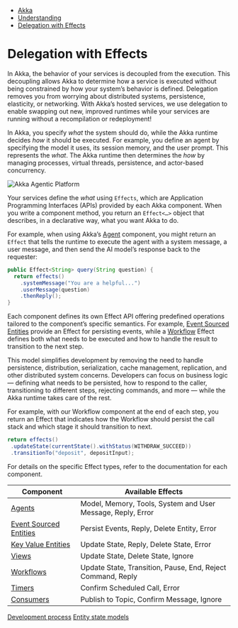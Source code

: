 <!-- <nav> -->
- [Akka](../index.html)
- [Understanding](index.html)
- [Delegation with Effects](declarative-effects.html)

<!-- </nav> -->

# Delegation with Effects

In Akka, the behavior of your services is decoupled from the execution. This decoupling allows Akka to determine how a service is executed without being constrained by how your system’s behavior is defined. Delegation removes you from worrying about distributed systems, persistence, elasticity, or networking. With Akka’s hosted services, we use delegation to enable swapping out new, improved runtimes while your services are running without a recompilation or redeployment!

In Akka, you specify *what* the system should do, while the Akka runtime decides *how* it should be executed. For example, you define an agent by specifying the model it uses, its session memory, and the user prompt. This represents the *what*. The Akka runtime then determines the *how* by managing processes, virtual threads, persistence, and actor-based concurrency.

![Akka Agentic Platform](_images/component-effects.png)


Your services define the *what* using `Effects`, which are Application Programming Interfaces (APIs) provided by each Akka component. When you write a component method, you return an `Effect<…​>` object that describes, in a declarative way, what you want Akka to do.

For example, when using Akka’s [Agent](../java/agents.html) component, you might return an `Effect` that tells the runtime to execute the agent with a system message, a user message, and then send the AI model’s response back to the requester:

```java
public Effect<String> query(String question) {
  return effects()
    .systemMessage("You are a helpful...")
    .userMessage(question)
    .thenReply();
}
```
Each component defines its own Effect API offering predefined operations tailored to the component’s specific semantics. For example, [Event Sourced Entities](../java/event-sourced-entities.html) provide an Effect for persisting events, while a [Workflow](../java/workflows.html) Effect defines both what needs to be executed and how to handle the result to transition to the next step.

This model simplifies development by removing the need to handle persistence, distribution, serialization, cache management, replication, and other distributed system concerns. Developers can focus on business logic — defining what needs to be persisted, how to respond to the caller, transitioning to different steps, rejecting commands, and more — while the Akka runtime takes care of the rest.

For example, with our Workflow component at the end of each step, you return an Effect that indicates how the Workflow should persist the call stack and which stage it should transition to next.

```java
return effects()
 .updateState(currentState().withStatus(WITHDRAW_SUCCEED))
 .transitionTo("deposit", depositInput);
```
For details on the specific Effect types, refer to the documentation for each component.

| Component | Available Effects |
| --- | --- |
| [Agents](../java/agents.html#_effect_api) | Model, Memory, Tools, System and User Message,  Reply, Error |
| [Event Sourced Entities](../java/event-sourced-entities.html#_effect_api) | Persist Events, Reply, Delete Entity, Error |
| [Key Value Entities](../java/key-value-entities.html#_effect_api) | Update State, Reply, Delete State, Error |
| [Views](../java/views.html#_effect_api) | Update State, Delete State, Ignore |
| [Workflows](../java/workflows.html#_effect_api) | Update State, Transition, Pause, End, Reject Command, Reply |
| [Timers](../java/timed-actions.html#_effect_api) | Confirm Scheduled Call, Error |
| [Consumers](../java/consuming-producing.html#_effect_api) | Publish to Topic, Confirm Message, Ignore |

<!-- <footer> -->
<!-- <nav> -->
[Development process](development-process.html) [Entity state models](state-model.html)
<!-- </nav> -->

<!-- </footer> -->

<!-- <aside> -->

<!-- </aside> -->
